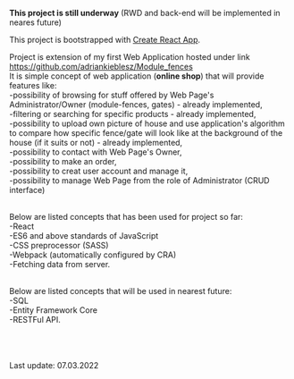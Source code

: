 **This project is still underway** (RWD and back-end will be implemented in neares future)

This project is bootstrapped with [Create React App](https://github.com/facebook/create-react-app).

Project is extension of my first Web Application hosted under link https://github.com/adriankieblesz/Module_fences </br>
It is simple concept of web application (**online shop**) that will provide features like: </br>
  -possibility of browsing for stuff offered by Web Page's Administrator/Owner (module-fences, gates) - already implemented, </br>
  -filtering or searching for specific products - already implemented, </br>
  -possibility to upload own picture of house and use application's algorithm to compare how specific fence/gate will look like at the background of the house (if it suits or not) - already implemented, </br>
  -possibility to contact with Web Page's Owner, </br>
  -possibility to make an order, </br>
  -possibility to creat user account and manage it, </br>
  -possibility to manage Web Page from the role of Administrator (CRUD interface) </br></br>


Below are listed concepts that has been used for project so far: </br>
  -React </br>
  -ES6 and above standards of JavaScript </br>
  -CSS preprocessor (SASS) </br>
  -Webpack (automatically configured by CRA) </br>
  -Fetching data from server. </br></br>
  
Below are listed concepts that will be used in nearest future: </br>
  -SQL </br>
  -Entity Framework Core </br>
  -RESTFul API. </br></br></br></br>
  
  Last update: 07.03.2022
  
